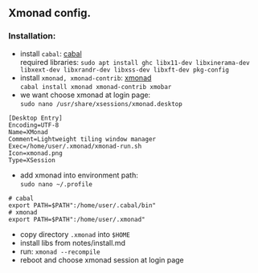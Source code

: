 ## Xmonad config.

### Installation:
* install ```cabal```: [cabal](https://www.haskell.org/cabal)<br>
required libraries: ```sudo apt install ghc libx11-dev libxinerama-dev libxext-dev libxrandr-dev libxss-dev libxft-dev pkg-config```
* install ```xmonad, xmonad-contrib```: [xmonad](https://xmonad.org/intro.html)<br>
```cabal install xmonad xmonad-contrib xmobar```
* we want choose xmonad at login page:<br>
```sudo nano /usr/share/xsessions/xmonad.desktop```
```
[Desktop Entry]
Encoding=UTF-8
Name=XMonad
Comment=Lightweight tiling window manager
Exec=/home/user/.xmonad/xmonad-run.sh
Icon=xmonad.png
Type=XSession
```
* add xmonad into environment path:<br>
```sudo nano ~/.profile```
```
# cabal
export PATH=$PATH":/home/user/.cabal/bin"
# xmonad
export PATH=$PATH":/home/user/.xmonad"
```
* copy directory ```.xmonad``` into ```$HOME```
* install libs from notes/install.md
* run: ```xmonad --recompile```
* reboot and choose xmonad session at login page
